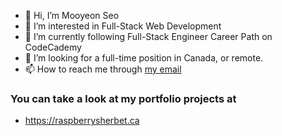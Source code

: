 - 👋 Hi, I’m Mooyeon Seo
- 👀 I’m interested in Full-Stack Web Development
- 🌱 I’m currently following Full-Stack Engineer Career Path on CodeCademy
- 💞️ I’m looking for a full-time position in Canada, or remote.
- 📫 How to reach me through [my email](mailto:mooyeon.seo@raspberrysherbet.ca)

### You can take a look at my portfolio projects at
- https://raspberrysherbet.ca

<!---
mooyeon-seo/mooyeon-seo is a ✨ special ✨ repository because its `README.md` (this file) appears on your GitHub profile.
You can click the Preview link to take a look at your changes.
--->
